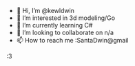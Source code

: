 - 👋 Hi, I’m @kewldwin
- 👀 I’m interested in 3d modeling/Go
- 🌱 I’m currently learning C#
- 💞️ I’m looking to collaborate on n/a
- 📫 How to reach me :SantaDwin@gmail

:3

